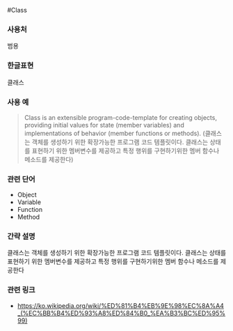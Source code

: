 #Class

### 사용처
범용

### 한글표현
클래스

### 사용 예
> Class is an extensible program-code-template for creating objects, providing initial values for state (member variables) and implementations of behavior (member functions or methods). (클래스는 객체를 생성하기 위한 확장가능한 프로그램 코드 템플릿이다. 클래스는 상태를 표현하기 위한 멤버변수를 제공하고 특정 행위를 구현하기위한 멤버 함수나 메소드를 제공한다)

### 관련 단어
* Object
* Variable
* Function
* Method

### 간략 설명
클래스는 객체를 생성하기 위한 확장가능한 프로그램 코드 템플릿이다. 클래스는 상태를 표현하기 위한 멤버변수를 제공하고 특정 행위를 구현하기위한 멤버 함수나 메소드를 제공한다

### 관련 링크
* https://ko.wikipedia.org/wiki/%ED%81%B4%EB%9E%98%EC%8A%A4_(%EC%BB%B4%ED%93%A8%ED%84%B0_%EA%B3%BC%ED%95%99)
